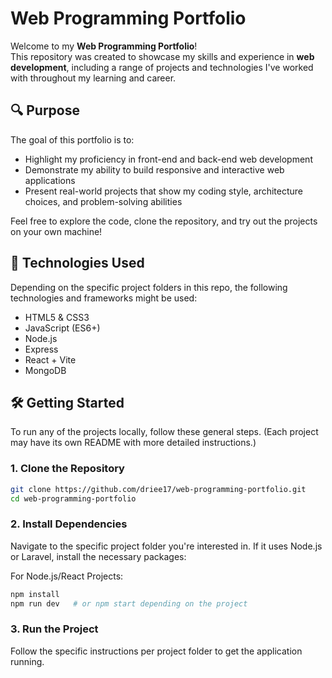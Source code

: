 # Web Programming Portfolio

Welcome to my **Web Programming Portfolio**!  
This repository was created to showcase my skills and experience in **web development**, including a range of projects and technologies I've worked with throughout my learning and career.

## 🔍 Purpose

The goal of this portfolio is to:
- Highlight my proficiency in front-end and back-end web development
- Demonstrate my ability to build responsive and interactive web applications
- Present real-world projects that show my coding style, architecture choices, and problem-solving abilities

Feel free to explore the code, clone the repository, and try out the projects on your own machine!

## 🚀 Technologies Used

Depending on the specific project folders in this repo, the following technologies and frameworks might be used:

- HTML5 & CSS3
- JavaScript (ES6+)
- Node.js
- Express
- React + Vite
- MongoDB

## 🛠️ Getting Started

To run any of the projects locally, follow these general steps. (Each project may have its own README with more detailed instructions.)

### 1. Clone the Repository

```bash
git clone https://github.com/driee17/web-programming-portfolio.git
cd web-programming-portfolio
```

### 2. Install Dependencies
Navigate to the specific project folder you're interested in. If it uses Node.js or Laravel, install the necessary packages:

For Node.js/React Projects:
```bash
npm install
npm run dev   # or npm start depending on the project
```

### 3. Run the Project
Follow the specific instructions per project folder to get the application running.